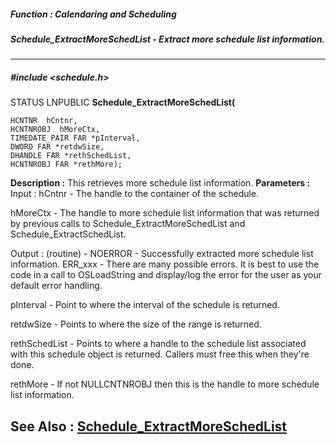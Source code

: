 ##### Function : Calendaring and Scheduling
##### Schedule_ExtractMoreSchedList - Extract more schedule list information.
---
##### #include <schedule.h>
STATUS LNPUBLIC **Schedule_ExtractMoreSchedList(**

	HCNTNR  hCntnr,
	HCNTNROBJ  hMoreCtx,
	TIMEDATE_PAIR FAR *pInterval,
	DWORD FAR *retdwSize,
	DHANDLE FAR *rethSchedList,
	HCNTNROBJ FAR *rethMore);
**Description :**
This retrieves more schedule list information.
**Parameters :**
Input :
hCntnr  -  The handle to the container of the schedule.

hMoreCtx  -  The handle to more schedule list information that was returned by previous calls to Schedule_ExtractMoreSchedList and Schedule_ExtractSchedList. 

Output :
(routine)  -  NOERROR - Successfully extracted more schedule list information.
ERR_xxx - There are many possible errors. It is best to use the code in a call to OSLoadString and display/log the error for the user as your default error handling.


pInterval  -  Point to where the interval of the schedule is returned.

retdwSize  -  Points to where the size of the range is returned.

rethSchedList  -  Points to where a handle to the schedule list associated with this schedule object is returned. Callers must free this when they're done.

rethMore  -  If not NULLCNTNROBJ then this is the handle to more schedule list information.

**See Also :**
[Schedule_ExtractMoreSchedList](D:/md_files/Schedule_ExtractMoreSchedList.md)
---

